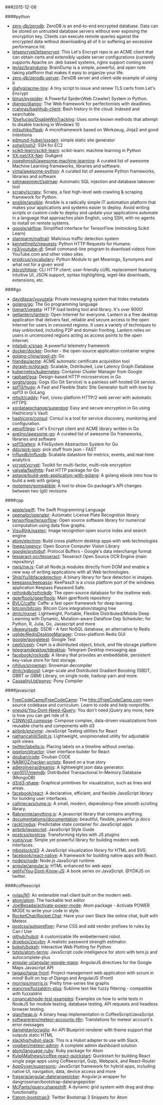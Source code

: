 ###2015-12-08

####python
* [zero-db/zerodb](https://github.com/zero-db/zerodb): ZeroDB is an end-to-end encrypted database. Data can be stored on untrusted database servers without ever exposing the encryption key. Clients can execute remote queries against the encrypted data without downloading all of it or suffering an excessive performance hit.
* [letsencrypt/letsencrypt](https://github.com/letsencrypt/letsencrypt): This Let's Encrypt repo is an ACME client that can obtain certs and extensibly update server configurations (currently supports Apache on .deb based systems, nginx support coming soon)
* [levlaz/braindump](https://github.com/levlaz/braindump): BrainDump is a simple, powerful, and open note taking platfform that makes it easy to organize your life.
* [zero-db/zerodb-server](https://github.com/zero-db/zerodb-server): ZeroDB server and client-side example of using it
* [diafygi/acme-tiny](https://github.com/diafygi/acme-tiny): A tiny script to issue and renew TLS certs from Let's Encrypt
* [binux/pyspider](https://github.com/binux/pyspider): A Powerful Spider(Web Crawler) System in Python.
* [django/django](https://github.com/django/django): The Web framework for perfectionists with deadlines.
* [rcaloras/bashhub-client](https://github.com/rcaloras/bashhub-client): Bash history in the cloud. Indexed and searchable.
* [10se1ucgo/DisableWinTracking](https://github.com/10se1ucgo/DisableWinTracking): Uses some known methods that attempt to disable tracking in Windows 10
* [mitsuhiko/flask](https://github.com/mitsuhiko/flask): A microframework based on Werkzeug, Jinja2 and good intentions
* [edmund-huber/sssgen](https://github.com/edmund-huber/sssgen): simple static site generator
* [soheil/ssh2](https://github.com/soheil/ssh2): SSH for EC2
* [scikit-learn/scikit-learn](https://github.com/scikit-learn/scikit-learn): scikit-learn: machine learning in Python
* [XX-net/XX-Net](https://github.com/XX-net/XX-Net): GoAgent
* [josephmisiti/awesome-machine-learning](https://github.com/josephmisiti/awesome-machine-learning): A curated list of awesome Machine Learning frameworks, libraries and software.
* [vinta/awesome-python](https://github.com/vinta/awesome-python): A curated list of awesome Python frameworks, libraries and software
* [sqlmapproject/sqlmap](https://github.com/sqlmapproject/sqlmap): Automatic SQL injection and database takeover tool
* [scrapy/scrapy](https://github.com/scrapy/scrapy): Scrapy, a fast high-level web crawling & scraping framework for Python.
* [ansible/ansible](https://github.com/ansible/ansible): Ansible is a radically simple IT automation platform that makes your applications and systems easier to deploy. Avoid writing scripts or custom code to deploy and update your applications automate in a language that approaches plain English, using SSH, with no agents to install on remote systems.
* [google/skflow](https://github.com/google/skflow): Simplified interface for TensorFlow (mimicking Scikit Learn)
* [stamparm/maltrail](https://github.com/stamparm/maltrail): Malicious traffic detection system
* [kennethreitz/requests](https://github.com/kennethreitz/requests): Python HTTP Requests for Humans.
* [rg3/youtube-dl](https://github.com/rg3/youtube-dl): Small command-line program to download videos from YouTube.com and other video sites
* [prodicus/vocabulary](https://github.com/prodicus/vocabulary): Python Module to get Meanings, Synonyms and what not for a given word
* [jkbrzt/httpie](https://github.com/jkbrzt/httpie): CLI HTTP client; user-friendly cURL replacement featuring intuitive UI, JSON support, syntax highlighting, wget-like downloads, extensions, etc.

####go
* [davidlazar/vuvuzela](https://github.com/davidlazar/vuvuzela): Private messaging system that hides metadata
* [golang/go](https://github.com/golang/go): The Go programming language
* [tsenart/vegeta](https://github.com/tsenart/vegeta): HTTP load testing tool and library. It's over 9000!
* [getlantern/lantern](https://github.com/getlantern/lantern): Open Internet for everyone. Lantern is a free desktop application that delivers fast, reliable and secure access to the open Internet for users in censored regions. It uses a variety of techniques to stay unblocked, including P2P and domain fronting. Lantern relies on users in uncensored regions acting as access points to the open Internet.
* [intelsdi-x/snap](https://github.com/intelsdi-x/snap): A powerful telemetry framework
* [docker/docker](https://github.com/docker/docker): Docker - the open-source application container engine
* [golang-china/gopl-zh](https://github.com/golang-china/gopl-zh): Go
* [hlandau/acme](https://github.com/hlandau/acme): ACME automatic certificate acquisition tool
* [dgraph-io/dgraph](https://github.com/dgraph-io/dgraph): Scalable, Distributed, Low Latency Graph Database
* [kubernetes/kubernetes](https://github.com/kubernetes/kubernetes): Container Cluster Manager from Google
* [raphael/goa](https://github.com/raphael/goa): Design-based HTTP microservices in Go
* [gogits/gogs](https://github.com/gogits/gogs): Gogs (Go Git Service) is a painless self-hosted Git service.
* [spf13/hugo](https://github.com/spf13/hugo): A Fast and Flexible Static Site Generator built with love by spf13 in GoLang
* [mholt/caddy](https://github.com/mholt/caddy): Fast, cross-platform HTTP/2 web server with automatic HTTPS
* [xordataexchange/superdog](https://github.com/xordataexchange/superdog): Easy and secure encryption in Go using Hashicorp's Vault
* [hashicorp/consul](https://github.com/hashicorp/consul): Consul is a tool for service discovery, monitoring and configuration.
* [xenolf/lego](https://github.com/xenolf/lego): Let's Encrypt client and ACME library written in Go
* [avelino/awesome-go](https://github.com/avelino/awesome-go): A curated list of awesome Go frameworks, libraries and software
* [spf13/afero](https://github.com/spf13/afero): A FileSystem Abstraction System for Go
* [ddo/pick-json](https://github.com/ddo/pick-json): pick stuff from json - FAST
* [influxdb/influxdb](https://github.com/influxdb/influxdb): Scalable datastore for metrics, events, and real-time analytics
* [vcrypt/vcrypt](https://github.com/vcrypt/vcrypt): Toolkit for multi-factor, multi-role encryption
* [valyala/fasthttp](https://github.com/valyala/fasthttp): Fast HTTP package for Go
* [astaxie/build-web-application-with-golang](https://github.com/astaxie/build-web-application-with-golang): A golang ebook intro how to build a web with golang
* [motemen/gompatible](https://github.com/motemen/gompatible): A tool to show Go package's API changes between two (git) revisions

####cpp
* [apple/swift](https://github.com/apple/swift): The Swift Programming Language
* [openalpr/openalpr](https://github.com/openalpr/openalpr): Automatic License Plate Recognition library
* [tensorflow/tensorflow](https://github.com/tensorflow/tensorflow): Open source software library for numerical computation using data flow graphs.
* [Visu4link/pastec](https://github.com/Visu4link/pastec): Image recognition open source index and search engine
* [atom/electron](https://github.com/atom/electron): Build cross platform desktop apps with web technologies
* [Itseez/opencv](https://github.com/Itseez/opencv): Open Source Computer Vision Library
* [google/protobuf](https://github.com/google/protobuf): Protocol Buffers - Google's data interchange format
* [tesseract-ocr/tesseract](https://github.com/tesseract-ocr/tesseract): Tesseract Open Source OCR Engine (main repository)
* [nwjs/nw.js](https://github.com/nwjs/nw.js): Call all Node.js modules directly from DOM and enable a new way of writing applications with all Web technologies.
* [ShiqiYu/libfacedetection](https://github.com/ShiqiYu/libfacedetection): A binary library for face detection in images.
* [keepassx/keepassx](https://github.com/keepassx/keepassx): KeePassX is a cross platform port of the windows application Keepass Password Safe.
* [rethinkdb/rethinkdb](https://github.com/rethinkdb/rethinkdb): The open-source database for the realtime web.
* [gperftools/gperftools](https://github.com/gperftools/gperftools): Main gperftools repository
* [BVLC/caffe](https://github.com/BVLC/caffe): Caffe: a fast open framework for deep learning.
* [bitcoin/bitcoin](https://github.com/bitcoin/bitcoin): Bitcoin Core integration/staging tree
* [dmlc/mxnet](https://github.com/dmlc/mxnet): Lightweight, Portable, Flexible Distributed/Mobile Deep Learning with Dynamic, Mutation-aware Dataflow Dep Scheduler; for Python, R, Julia, Go, Javascript and more
* [ideawu/ssdb](https://github.com/ideawu/ssdb): SSDB - A fast NoSQL database, an alternative to Redis
* [uglide/RedisDesktopManager](https://github.com/uglide/RedisDesktopManager): Cross-platform Redis GUI
* [google/googletest](https://github.com/google/googletest): Google Test
* [ceph/ceph](https://github.com/ceph/ceph): Ceph is a distributed object, block, and file storage platform
* [telegramdesktop/tdesktop](https://github.com/telegramdesktop/tdesktop): Telegram Desktop messaging app
* [facebook/rocksdb](https://github.com/facebook/rocksdb): A library that provides an embeddable, persistent key-value store for fast storage.
* [nihilus/snowman](https://github.com/nihilus/snowman): Snowman decompiler
* [dmlc/xgboost](https://github.com/dmlc/xgboost): Large-scale and Distributed Gradient Boosting (GBDT, GBRT or GBM) Library, on single node, hadoop yarn and more.
* [CausalityLtd/ponyc](https://github.com/CausalityLtd/ponyc): Pony Compiler

####javascript
* [FreeCodeCamp/FreeCodeCamp](https://github.com/FreeCodeCamp/FreeCodeCamp): The http://FreeCodeCamp.com open source codebase and curriculum. Learn to code and help nonprofits.
* [oneuijs/You-Dont-Need-jQuery](https://github.com/oneuijs/You-Dont-Need-jQuery): You don't need jQuery any more, here is how you can get ride of it.
* [CSNW/d3.compose](https://github.com/CSNW/d3.compose): Compose complex, data-driven visualizations from reusable charts and components with d3
* [airbnb/enzyme](https://github.com/airbnb/enzyme): JavaScript Testing utilities for React
* [nathancahill/Split.js](https://github.com/nathancahill/Split.js): Lightweight, unopinionated utility for adjustable split views
* [twitter/labella.js](https://github.com/twitter/labella.js): Placing labels on a timeline without overlap.
* [ipselon/structor](https://github.com/ipselon/structor): User interface builder for React
* [douban/code](https://github.com/douban/code): Douban CODE
* [NARKOZ/hacker-scripts](https://github.com/NARKOZ/hacker-scripts): Based on a true story
* [adleroliveira/dreamjs](https://github.com/adleroliveira/dreamjs): A lightweight json data generator.
* [rain1017/memdb](https://github.com/rain1017/memdb): Distributed Transactional In-Memory Database (MongoDB)
* [d3/d3-shape](https://github.com/d3/d3-shape): Graphical primitives for visualization, such as lines and areas.
* [facebook/react](https://github.com/facebook/react): A declarative, efficient, and flexible JavaScript library for building user interfaces.
* [callmecavs/jump.js](https://github.com/callmecavs/jump.js): A small, modern, dependency-free smooth scrolling library.
* [Rabrennie/anything.js](https://github.com/Rabrennie/anything.js): A javascript library that contains anything.
* [documentationjs/documentation](https://github.com/documentationjs/documentation): beautiful, flexible, powerful js docs
* [rackt/redux](https://github.com/rackt/redux): Predictable state container for JavaScript apps
* [airbnb/javascript](https://github.com/airbnb/javascript): JavaScript Style Guide
* [postcss/postcss](https://github.com/postcss/postcss): Transforming styles with JS plugins
* [vuejs/vue](https://github.com/vuejs/vue): Simple yet powerful library for building modern web interfaces.
* [mbostock/d3](https://github.com/mbostock/d3): A JavaScript visualization library for HTML and SVG.
* [facebook/react-native](https://github.com/facebook/react-native): A framework for building native apps with React.
* [nodejs/node](https://github.com/nodejs/node): Node.js JavaScript runtime
* [angular/angular.js](https://github.com/angular/angular.js): HTML enhanced for web apps
* [getify/You-Dont-Know-JS](https://github.com/getify/You-Dont-Know-JS): A book series on JavaScript. @YDKJS on twitter.

####coffeescript
* [nylas/N1](https://github.com/nylas/N1): An extensible mail client built on the modern web.
* [atom/atom](https://github.com/atom/atom): The hackable text editor
* [JoelBesada/activate-power-mode](https://github.com/JoelBesada/activate-power-mode): Atom package - Activate POWER MODE to write your code in style.
* [RocketChat/Rocket.Chat](https://github.com/RocketChat/Rocket.Chat): Have your own Slack like online chat, built with Meteor.
* [postcss/autoprefixer](https://github.com/postcss/autoprefixer): Parse CSS and add vendor prefixes to rules by Can I Use
* [github/hubot](https://github.com/github/hubot): A customizable life embetterment robot.
* [dropbox/zxcvbn](https://github.com/dropbox/zxcvbn): A realistic password strength estimator.
* [bokeh/bokeh](https://github.com/bokeh/bokeh): Interactive Web Plotting for Python
* [tststs/atom-ternjs](https://github.com/tststs/atom-ternjs): JavaScript code intelligence for atom with tern.js and autocomplete-plus
* [angular-ui/angular-google-maps](https://github.com/angular-ui/angular-google-maps): AngularJS directives for the Google Maps Javascript API
* [taigaio/taiga-front](https://github.com/taigaio/taiga-front): Project management web application with scrum in mind! Built on top of Django and AngularJS (Front)
* [morrisjs/morris.js](https://github.com/morrisjs/morris.js): Pretty time-series line graphs
* [jeancroy/fuzzaldrin-plus](https://github.com/jeancroy/fuzzaldrin-plus): Sublime text like fuzzy filtering - compatible with fuzzaldrin
* [conancat/node-test-examples](https://github.com/conancat/node-test-examples): Examples on how to write tests in NodeJS for module testing, database testing, API requests and headless browser testing.
* [qiao/heap.js](https://github.com/qiao/heap.js): A binary heap implementation in CoffeeScript/JavaScript.
* [softwarerero/meteor-accounts-t9n](https://github.com/softwarerero/meteor-accounts-t9n): Translations for meteor account's error messages
* [danielgtaylor/aglio](https://github.com/danielgtaylor/aglio): An API Blueprint renderer with theme support that outputs static HTML
* [slackhq/hubot-slack](https://github.com/slackhq/hubot-slack): This is a Hubot adapter to use with Slack.
* [yogiben/meteor-admin](https://github.com/yogiben/meteor-admin): A complete admin dashboard solution
* [atom/language-ruby](https://github.com/atom/language-ruby): Ruby package for Atom
* [KyleAMathews/coffee-react-quickstart](https://github.com/KyleAMathews/coffee-react-quickstart): Quickstart for building React single page apps using Coffeescript, Gulp, Webpack, and React-Router
* [AppGyver/supersonic](https://github.com/AppGyver/supersonic): JavaScript framework for hybrid apps, including native UI, navigation, data, device access and more
* [fragaria/angular-daterangepicker](https://github.com/fragaria/angular-daterangepicker): Angular.js wrapper for dangrossman/bootstrap-daterangepicker
* [McPants/jquery.shapeshift](https://github.com/McPants/jquery.shapeshift): A dynamic grid system with drag and drop functionality.
* [f/atom-bootstrap3](https://github.com/f/atom-bootstrap3): Twitter Bootstrap 3 Snippets for Atom
